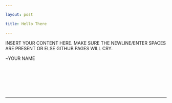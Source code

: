 ```yaml
---

layout: post

title: Hello There

---
```




INSERT YOUR CONTENT HERE. MAKE SURE THE NEWLINE/ENTER SPACES ARE PRESENT OR ELSE GITHUB PAGES WILL CRY.



~YOUR NAME



<br>

<br>

<br>

<br>

<br>

<hr>

<br>

<br>

<br>

<br>

<br>
